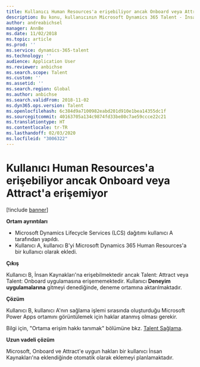 ```yaml
---
title: Kullanıcı Human Resources'a erişebiliyor ancak Onboard veya Attract'a erişemiyor
description: Bu konu, kullanıcının Microsoft Dynamics 365 Talent - İnsan Kaynaklarına erişebildiği ancak Attract'e veya Onboard'a erişemediği sorunu ortadan kaldırmayı açıklamaktadır.
author: andreabichsel
manager: AnnBe
ms.date: 11/02/2018
ms.topic: article
ms.prod: ''
ms.service: dynamics-365-talent
ms.technology: ''
audience: Application User
ms.reviewer: anbichse
ms.search.scope: Talent
ms.custom: ''
ms.assetid: ''
ms.search.region: Global
ms.author: anbichse
ms.search.validFrom: 2018-11-02
ms.dyn365.ops.version: Talent
ms.openlocfilehash: 6c384d9a7100982eabd201d910e1bea14355dc1f
ms.sourcegitcommit: 40163705a134c9874fd33be80c7ae59ccce22c21
ms.translationtype: HT
ms.contentlocale: tr-TR
ms.lasthandoff: 02/03/2020
ms.locfileid: "3006322"
---
```

# <a name="user-can-access-human-resources-but-not-onboard-or-attract"></a>Kullanıcı Human Resources'a erişebiliyor ancak Onboard veya Attract'a erişemiyor

[!include [banner](includes/banner.md)]

**Ortam ayrıntıları**

- Microsoft Dynamics Lifecycle Services (LCS) dağıtımı kullanıcı A tarafından yapıldı.
- Kullanıcı A, kullanıcı B'yi Microsoft Dynamics 365 Human Resources'a bir kullanıcı olarak ekledi.

**Çıkış**

Kullanıcı B, İnsan Kaynakları'na erişebilmektedir ancak Talent: Attract veya Talent: Onboard uygulamasına erişememektedir. Kullanıcı **Deneyim uygulamalarına** gitmeyi denediğinde, deneme ortamına aktarılmaktadır.

**Çözüm**

Kullanıcı B, kullanıcı A'nın sağlama işlemi sırasında oluşturduğu Microsoft Power Apps ortamını görüntülemek için haklar atanmış olması gerekir.

Bilgi için, "Ortama erişim hakkı tanımak" bölümüne bkz. [Talent Sağlama](https://docs.microsoft.com/dynamics365/unified-operations/talent/provisioning-talent).

**Uzun vadeli çözüm**

Microsoft, Onboard ve Attract'e uygun hakları bir kullanıcı İnsan Kaynakları'na eklendiğinde otomatik olarak eklemeyi planlamaktadır.
